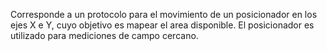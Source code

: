 Corresponde a un protocolo para el movimiento de un posicionador en los ejes X e Y, cuyo objetivo es mapear el area disponible.
El posicionador es utilizado para mediciones de campo cercano.
